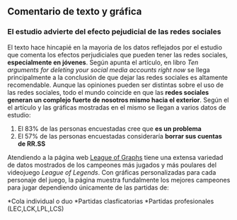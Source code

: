 ## Comentario de texto y gráfica
### El estudio advierte del efecto pejudicial de las redes sociales 
El texto hace hincapié en la mayoria de los datos reflejados por el estudio que comenta los efectos perjudiciales que pueden tener las redes sociales, **especialmente en jóvenes**. Según apunta el artículo, en libro *Ten arguments for deleting your social media accounts right now* se llega principalmente a la conclusión de que dejar las redes sociales es altamente recomendable. Aunque las opiniones pueden ser distintas sobre el uso de las redes sociales, todo el mundo coincide en que las **redes sociales generan un complejo fuerte de nosotros mismo hacia el exterior**. Según el el artículo y las gráficas mostradas en el mismo se llegan a varios datos de estudio: 
1. El 83% de las personas encuestadas cree que **es un problema**
2. El 57% de las personas encuestadas consideraría **borrar sus cuentas de RR.SS**

Atendiendo a la página web [League of Graphs](https://www.leagueofgraphs.com/es/) tiene una extensa variedad de datos mostrados de los campeones más jugados y más poulares del videojuego *League of Legends*. Con gráficas personalizadas para cada personaje del juego, la página muestra fundalmente los mejores campeones para jugar dependiendo únicamente de las partidas de: 

*Cola individual o duo
*Partidas clasficatorias
*Partidas profesionales (LEC,LCK,LPL,LCS)
